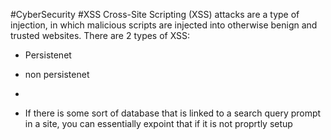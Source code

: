 #CyberSecurity #XSS
Cross-Site Scripting (XSS) attacks are a type of injection, in which malicious scripts are injected into otherwise benign and trusted websites.
There are 2 types of XSS:
 - Persistenet 
 - non persistenet
 - 

- If there is some sort of database that is linked to a search query prompt in a site, you can essentially expoint that if it is not proprtly setup